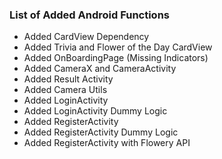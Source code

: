 ### List of Added Android Functions
* Added CardView Dependency
* Added Trivia and Flower of the Day CardView
* Added OnBoardingPage (Missing Indicators)
* Added CameraX and CameraActivity
* Added Result Activity
* Added Camera Utils
* Added LoginActivity
* Added LoginActivity Dummy Logic
* Added RegisterActivity
* Added RegisterActivity Dummy Logic
* Added RegisterActivity with Flowery API
